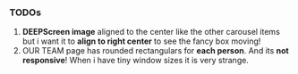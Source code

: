 ### TODOs

1. **DEEPScreen image** aligned to the center like the other carousel items but i want it to **align to right center** to see the fancy box moving!
2. OUR TEAM page has rounded rectangulars for **each person**. And its **not responsive**! When i have tiny window sizes it is very strange.
